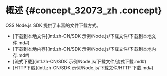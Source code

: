 # 概述 {#concept_32073_zh .concept}

OSS Node.js SDK 提供了丰富的文件下载方式。

-   [下载到本地文件](intl.zh-CN/SDK 示例/Node.js/下载文件/下载到本地文件.md#)
-   [下载到本地内存](intl.zh-CN/SDK 示例/Node.js/下载文件/下载到本地内存.md#)
-   [流式下载](intl.zh-CN/SDK 示例/Node.js/下载文件/流式下载.md#)
-   [HTTP下载](intl.zh-CN/SDK 示例/Node.js/下载文件/HTTP 下载.md#)

